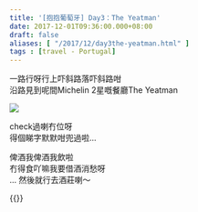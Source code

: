 ```yaml
---
title: '[抱抱葡萄牙] Day3：The Yeatman'
date: 2017-12-01T09:36:00.000+08:00
draft: false
aliases: [ "/2017/12/day3the-yeatman.html" ]
tags : [travel - Portugal]
---
```


一路行呀行上吓斜路落吓斜路咁  
沿路見到呢間Michelin 2星嘅餐廳The Yeatman  

![](https://c1.staticflickr.com/5/4543/38602514372_71dc875192_z.jpg)

check過喇冇位呀  
得個睇字默默咁兜過啦...  
  
俾酒我俾酒我飲啦  
冇得食吖嘛我要借酒消愁呀  
... 然後就行去酒莊喇～  
  
  

{{<portugal>}}  
